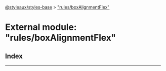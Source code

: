 [@styleaux/styles-base](../README.md) > ["rules/boxAlignmentFlex"](../modules/_rules_boxalignmentflex_.md)

# External module: "rules/boxAlignmentFlex"

## Index

---

